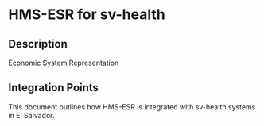 # HMS-ESR for sv-health

## Description

Economic System Representation

## Integration Points

This document outlines how HMS-ESR is integrated with sv-health systems in El Salvador.
